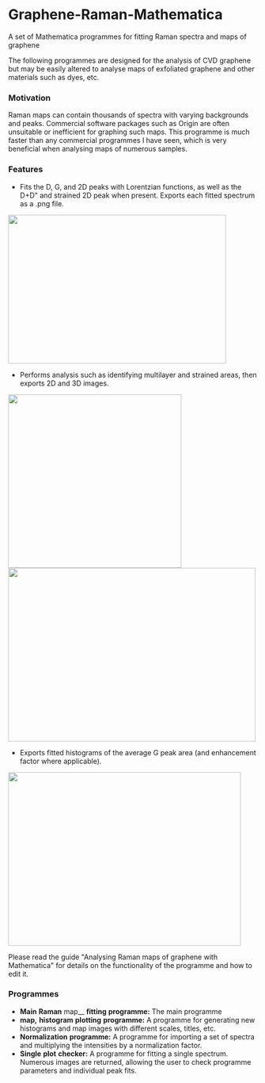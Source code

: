 # Graphene-Raman-Mathematica
A set of Mathematica programmes for fitting Raman spectra and maps of graphene

The following programmes are designed for the analysis of CVD graphene but may be easily altered to analyse maps of exfoliated graphene and other materials such as dyes, etc. 

### Motivation
Raman maps can contain thousands of spectra with varying backgrounds and peaks. Commercial software packages such as Origin are often unsuitable or inefficient for graphing such maps. 
This programme is much faster than any commercial programmes I have seen, which is very beneficial when analysing maps of numerous samples.

### Features
* Fits the D, G, and 2D peaks with Lorentzian functions, as well as the D+D" and strained 2D peak when present.
Exports each fitted spectrum as a .png file.

<img src=https://cloud.githubusercontent.com/assets/12942120/8439620/7c09f818-1f6d-11e5-9af2-f893413cf6e7.png width=440 height=300/>


* Performs analysis such as identifying multilayer and strained areas, then exports 2D and 3D images.

<img src=https://cloud.githubusercontent.com/assets/12942120/8439617/7bfa54bc-1f6d-11e5-9e13-5acf6d03de72.PNG width=350 height=350/>
<img src=https://cloud.githubusercontent.com/assets/12942120/8439618/7c01a5fa-1f6d-11e5-9f80-0ab5292c3f91.PNG width=500 height=350/>

* Exports fitted histograms of the average G peak area (and enhancement factor where applicable).
<img src=https://cloud.githubusercontent.com/assets/12942120/8439619/7c0612c0-1f6d-11e5-9489-907ea716b2b7.png width=470 height=350/>

Please read the guide "Analysing Raman maps of graphene with Mathematica" for details on the functionality of the programme and how to edit it. 


### Programmes
* __Main__ __Raman__ map__ __fitting__ __programme:__ The main programme
* __map,__ __histogram__ __plotting__ __programme:__ A programme for generating new histograms and map images with different scales, titles, etc.
* __Normalization__ __programme:__ A programme for importing a set of spectra and multiplying the intensities by a normalization factor.
* __Single__ __plot__ __checker:__ A programme for fitting a single spectrum. Numerous images are returned, allowing the user to check programme parameters and individual peak fits.
